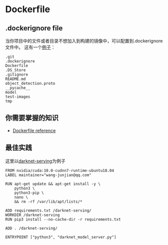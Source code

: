 # Dockerfile

## .dockerignore file
当你项目中的文件或者目录不想加入到构建的镜像中，可以配置到.dockerignore文件中。
这有一个[例子](https://github.com/gouchicao/darknet-serving/blob/master/.dockerignore)：
```
.git
.dockerignore
Dockerfile
.DS_Store
.gitignore
README.md
object_detection.proto
__pycache__
model
test-images
tmp
```

## 你需要掌握的知识
* [Dockerfile reference](https://docs.docker.com/engine/reference/builder/)

## 最佳实践
这里以[darknet-serving](https://github.com/gouchicao/darknet-serving/blob/master/Dockerfile)为例子
```
FROM nvidia/cuda:10.0-cudnn7-runtime-ubuntu18.04
LABEL maintainer="wang-junjian@qq.com"

RUN apt-get update && apt-get install -y \
    python3 \
    python3-pip \
    nano \
    && rm -rf /var/lib/apt/lists/*

ADD requirements.txt /darknet-serving/
WORKDIR /darknet-serving
RUN pip3 install --no-cache-dir -r requirements.txt

ADD . /darknet-serving/

ENTRYPOINT ["python3", "darknet_model_server.py"]
```

